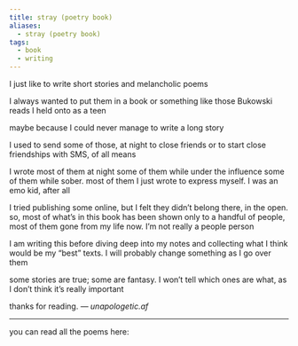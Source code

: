 ```yaml
---
title: stray (poetry book)
aliases:
  - stray (poetry book)
tags:
  - book
  - writing
---
```

I just like to write short stories and melancholic poems

I always wanted to put them in a book or something
like those Bukowski reads I held onto as a teen

maybe because I could never manage to write a long story

I used to send some of those, at night
to close friends
or to start close friendships
with SMS, of all means

I wrote most of them at night
some of them while under the influence
some of them while sober. 
most of them I just wrote to express myself. I was an emo kid, after all

I tried publishing some online, but I felt they didn’t belong there, in the open. so, most of what’s in this book has been shown only to a handful of people, most of them gone from my life now. I’m not really a people person

I am writing this before diving deep into my notes and collecting what I think would be my “best” texts. I will probably change something as I go over them

some stories are true; some are fantasy. I won’t tell which ones are what, as I don’t think it’s really important

thanks for reading.
*— unapologetic.af*

---

you can read all the poems here: